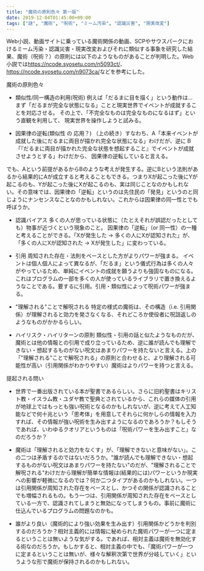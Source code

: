 ```yaml
---
title: "魔術の原則色々 第一版"
date: 2019-12-04T01:45:00+09:00
tags: ["謎", "魔術", "呪術", "ミーム汚染", "認識災害", "現実改変"]
---
```


Web小説、動画サイトに乗っている魔術関係の動画、SCPやサウスパークにおけるミーム汚染・認識災害・現実改変およびそれに類似する事象を研究した結果、魔術（呪術？）の原則には以下のようなものがあることが判明した。Web小説では<https://ncode.syosetu.com/n5093ct/>、<https://ncode.syosetu.com/n9073ca/>などを参考にした。

魔術の原則色々

- 類似性/同一構造の利用(呪術)
例えば「だるまに目を描く」という動作は...
まず「だるまが完全な状態になる」ことと現実世界でイベントが成就することを対応させる。
その上で、「不完全なものは完全なものになるはず」という直観を利用して、
現実世界を操作しようと試みる。

- 因果律の逆転(類似性 の 応用？)
（上の続き）すなわち、A「本来イベントが成就した後にだるまに両目が描かれ完全な状態になる」わけだが、逆に
B「『だるまに両目が描かれた完全な状態を想起すること』でイベントが成就させようとする」わけだから、
因果律の逆転していると言える。

でも、Aという前提があるからBのような考えが発生する。逆にBという法則があるから結果的にAが成立すると考えることもできる。つまりXが起こった後にYが起こるのも、Yが起こった後にXが起こるのも、実は同じことなのかもしれない。その意味では、因果律の「逆転」というのは先住民の「発見」というのと同じようにナンセンスなことなのかもしれない。これからは因果律の同一性とでも呼ぼうか。

- 認識バイアス
多くの人が思っている状態に（たとえそれが誤認だったとしても）物事が近づくという現象のこと。
因果律の「逆転」（or 同一性）の一種と考えることができる。「Xが発生した -> 多くの人にXが認知された」が、
「多くの人にXが認知された -> Xが発生した」に変わっている。

- 引用
周知された存在・法則をベースとした方がよりパワーが強まる。
イベントは個人個人によって異なるが、「だるま」という儀式行為は多くの人々がやっているため、単純にイベントの成就を願うよりも強固なものになる。これはブログラムの一部を多くの人が使っているライブラリで置き換えるようなことである。要するに引用。引用・類似性によって呪術パワーが強まる。

- "理解される"ことで解呪される
特定の様式の魔術は、その構造（i.e. 引用関係）が理解されると効力を発さなくなる、それどころか使役者に呪詛返しのようなものがかかるらしい。

- ハイリスク・ハイリターンの原則
類似性・引用の話と似たようなものだが、魔術とは他の情報との引用で成り立っているため、逆に誰が読んでも理解できない・想起するものがない呪文はあまりパワーを持たないと言える。上の「"理解される"ことで解呪される」の原則と合わせると、より理解される可能性が高い（引用関係がわかりやすい）魔術はよりパワーを持つと言える。

提起される問い

- 世界で一番出版されている本が聖書であるらしい。さらに旧約聖書はキリスト教・イスラム教・ユダヤ教で聖典とされているから、これらの媒体の引用が地球上ではもっとも強い呪術となるのかもしれないが、逆に考えて人工知能などで何十兆という「思考体」を用意してそれらに何かしらの情報を入力すれば、その情報が強い呪術を生み出すようになるのであろうか？もしそうであれば、いわゆるクオリアというものは「呪術パワーを生み出すこと」なのだろうか？

- 魔術は「理解されると効力をなくす」が、「理解できないと意味がない」。この二つは矛盾するのではないだろうか。"誰が読んでも理解できない・想起するものがない呪文はあまりパワーを持たない"のだが、"理解されることで解呪される"わけだから理解が簡単な情報は(結果的には)パワーというか現実への影響が軽微になるのでは？何か二つタイプがあるのかもしれない。一つは引用関係が周知された存在をベースとし、かつその関係が認識されることでも増幅されるもの。もう一つは、引用関係が周知された存在をベースとしている一方で、認識されてしまうと無効になってしまうもの。事前に魔術に仕込んでいるプログラムの問題なのかも。

- 誰がより良い（魔術的により強い効果を生み出す）引用関係かどうかを判別するのだろうか？相対主義的には情報に秘められた魔術パワーが一つに定まるということは無いような気がする。であれば、相対主義は魔術を無効化する術なのだろうか。もしかすると、相対主義の中でも、「魔術パワーが一つに定まるということは無いが、様々な解釈次第で世界が分岐していく」というような形で魔術が保持されるのかもしれない。
